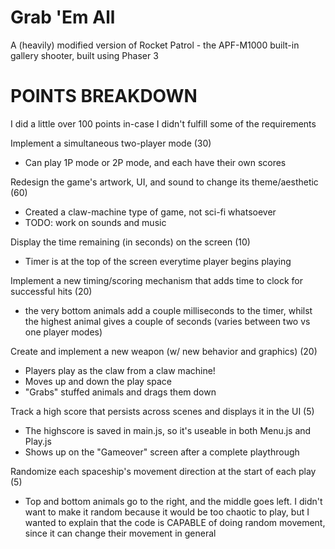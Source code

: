 # Grab 'Em All
A (heavily) modified version of Rocket Patrol - the APF-M1000 built-in gallery shooter, built using Phaser 3

# POINTS BREAKDOWN
I did a little over 100 points in-case I didn't fulfill some of the requirements

Implement a simultaneous two-player mode (30)
- Can play 1P mode or 2P mode, and each have their own scores

Redesign the game's artwork, UI, and sound to change its theme/aesthetic (60)
- Created a claw-machine type of game, not sci-fi whatsoever
- TODO: work on sounds and music

Display the time remaining (in seconds) on the screen (10)
- Timer is at the top of the screen everytime player begins playing

Implement a new timing/scoring mechanism that adds time to clock for successful hits (20)
- the very bottom animals add a couple milliseconds to the timer, whilst the highest animal gives a couple of seconds (varies between two vs one player modes)

Create and implement a new weapon (w/ new behavior and graphics) (20)
- Players play as the claw from a claw machine! 
- Moves up and down the play space
- "Grabs" stuffed animals and drags them down

Track a high score that persists across scenes and displays it in the UI (5)
- The highscore is saved in main.js, so it's useable in both Menu.js and Play.js
- Shows up on the "Gameover" screen after a complete playthrough

Randomize each spaceship's movement direction at the start of each play (5)
- Top and bottom animals go to the right, and the middle goes left. I didn't want to make it random because it would be too chaotic to play, but I wanted to explain that the code is CAPABLE of doing random movement, since it can change their movement in general